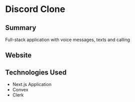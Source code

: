 # Discord Clone

## Summary
Full-stack application with voice messages, texts and calling

## Website


## Technologies Used
- Next.js Application
- Convex
- Clerk
